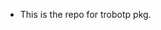 - This is the repo for trobotp pkg.
<!---
AriunaPMPM/AriunaPMPM is a ✨ special ✨ repository because its `README.md` (this file) appears on your GitHub profile.
You can click the Preview link to take a look at your changes.
--->
